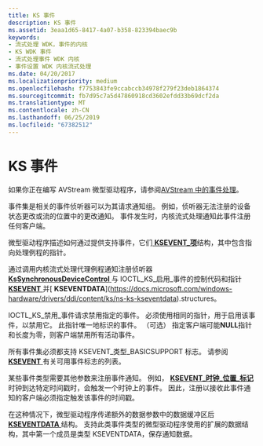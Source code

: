 ```yaml
---
title: KS 事件
description: KS 事件
ms.assetid: 3eaa1d65-8417-4a07-b358-823394baec9b
keywords:
- 流式处理 WDK，事件的内核
- KS WDK 事件
- 流式处理事件 WDK 内核
- 事件设置 WDK 内核流式处理
ms.date: 04/20/2017
ms.localizationpriority: medium
ms.openlocfilehash: f7753843fe9ccabccb34978f279f23deb1864374
ms.sourcegitcommit: fb7d95c7a5d47860918cd3602efdd33b69dcf2da
ms.translationtype: MT
ms.contentlocale: zh-CN
ms.lasthandoff: 06/25/2019
ms.locfileid: "67382512"
---
```

# <a name="ks-events"></a>KS 事件





如果你正在编写 AVStream 微型驱动程序，请参阅[AVStream 中的事件处理](event-handling-in-avstream.md)。

事件集是相关的事件侦听器可以为其请求通知组。 例如，侦听器无法注册的设备状态更改或流的位置中的更改通知。 事件发生时，内核流式处理通知此事件注册任何客户端。

微型驱动程序描述如何通过提供支持事件，它们[ **KSEVENT\_项**](https://docs.microsoft.com/windows-hardware/drivers/ddi/content/ks/ns-ks-ksevent_item)结构，其中包含指向处理例程的指针。

通过调用内核流式处理代理例程通知注册侦听器[ **KsSynchronousDeviceControl** ](https://docs.microsoft.com/windows-hardware/drivers/ddi/content/ksproxy/nf-ksproxy-kssynchronousdevicecontrol)与 IOCTL\_KS\_启用\_事件的控制代码和指针[ **KSEVENT** ](https://docs.microsoft.com/previous-versions/ff561744(v=vs.85))并[ **KSEVENTDATA**](https://docs.microsoft.com/windows-hardware/drivers/ddi/content/ks/ns-ks-kseventdata).structures。

IOCTL\_KS\_禁用\_事件请求禁用指定的事件。 必须使用相同的指针，用于启用该事件，以禁用它。 此指针唯一地标识的事件。 （可选） 指定客户端可能**NULL**指针和长度为零，则客户端禁用所有活动事件。

所有事件集必须都支持 KSEVENT\_类型\_BASICSUPPORT 标志。 请参阅[ **KSEVENT** ](https://docs.microsoft.com/previous-versions/ff561744(v=vs.85))有关可用事件标志的列表。

某些事件类型需要其他参数来注册事件通知。 例如， [ **KSEVENT\_时钟\_位置\_标记**](https://docs.microsoft.com/windows-hardware/drivers/stream/ksevent-clock-position-mark)时钟到达特定时间戳时，会触发一个时钟上的事件。 因此，注册以接收此事件通知的客户端必须指定触发该事件的时间戳。

在这种情况下，微型驱动程序传递额外的数据参数中的数据缓冲区后[ **KSEVENTDATA** ](https://docs.microsoft.com/windows-hardware/drivers/ddi/content/ks/ns-ks-kseventdata)结构。 支持此类事件类型的微型驱动程序使用的扩展的数据结构，其中第一个成员是类型 KSEVENTDATA，保存通知数据。

 

 




